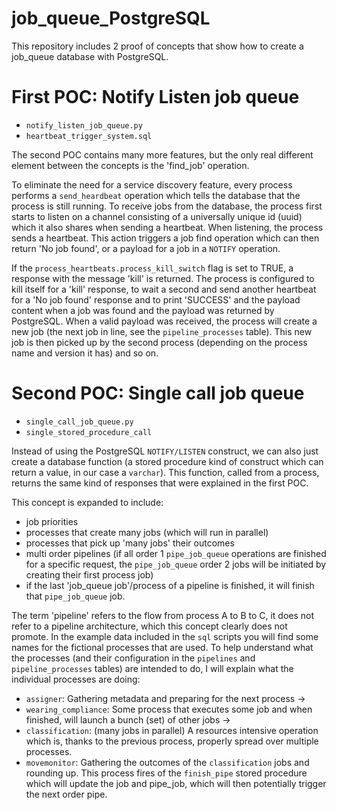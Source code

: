 # job_queue_PostgreSQL
This repository includes 2 proof of concepts that show how to create a job_queue database with PostgreSQL.

# First POC: Notify Listen job queue
- `notify_listen_job_queue.py`
- `heartbeat_trigger_system.sql`

The second POC contains many more features, but the only real different element between the concepts is the 'find_job' operation.

To eliminate the need for a service discovery feature, every process performs a `send_heardbeat` operation which tells the database that the process is still running. To receive jobs from the database, the process first starts to listen on a channel consisting of a universally unique id (uuid) which it also shares when sending a heartbeat. When listening, the process sends a heartbeat. This action triggers a job find operation which can then return 'No job found', or a payload for a job in a `NOTIFY` operation.

If the `process_heartbeats.process_kill_switch` flag is set to TRUE, a response with the message 'kill' is returned.
The process is configured to kill itself for a 'kill' response, to wait a second and send another heartbeat for a 'No job found' response and to print 'SUCCESS' and the payload content when a job was found and the payload was returned by PostgreSQL.
When a valid payload was received, the process will create a new job (the next job in line, see the `pipeline_processes` table). This new job is then picked up by the second process (depending on the process name and version it has) and so on.

# Second POC: Single call job queue
- `single_call_job_queue.py`
- `single_stored_procedure_call`

Instead of using the PostgreSQL `NOTIFY/LISTEN` construct, we can also just create a database function (a stored procedure kind of construct which can return a value, in our case a `varchar`). This function, called from a process, returns the same kind of responses that were explained in the first POC. 

This concept is expanded to include:
- job priorities
- processes that create many jobs (which will run in parallel)
- processes that pick up 'many jobs' their outcomes
- multi order pipelines (if all order 1 `pipe_job_queue` operations are finished for a specific request, the `pipe_job_queue` order 2 jobs will be initiated by creating their first process job)
- if the last 'job_queue job'/process of a pipeline is finished, it will finish that `pipe_job_queue` job.

The term 'pipeline' refers to the flow from process A to B to C, it does not refer to a pipeline architecture, which this concept clearly does not promote. In the example data included in the `sql` scripts you will find some names for the fictional processes that are used. To help understand what the processes (and their configuration in the `pipelines` and `pipeline_processes` tables) are intended to do, I will explain what the individual processes are doing:
- `assigner`: Gathering metadata and preparing for the next process ->
- `wearing_compliance`: Some process that executes some job and when finished, will launch a bunch (set) of other jobs ->
- `classification`: (many jobs in parallel) A resources intensive operation which is, thanks to the previous process, properly spread over multiple processes.
- `movemonitor`: Gathering the outcomes of the `classification` jobs and rounding up. This process fires of the `finish_pipe` stored procedure which will update the job and pipe_job, which will then potentially trigger the next order pipe.
